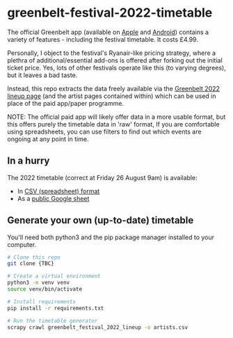 # greenbelt-festival-2022-timetable

The official Greenbelt app (available on [Apple](https://apps.apple.com/uk/app/greenbelt-festival/id1638195123) and [Android](https://play.google.com/store/apps/details?id=com.greenbeltfestivals.boma)) contains a variety of features - including the festival timetable.  It costs £4.99.

Personally, I object to the festival's Ryanair-like pricing strategy, where a plethra of additional/essential add-ons is offered after forking out the initial ticket price. Yes, lots of other festivals operate like this (to varying degrees), but it leaves a bad taste.

Instead, this repo extracts the data freely available via the [Greenbelt 2022 lineup page](https://www.greenbelt.org.uk/2022-lineup/) (and the artist pages contained within) which can be used in place of the paid app/paper programme.

NOTE: The official paid app will likely offer data in a more usable format, but this offers purely the timetable data in 'raw' format,  If you are comfortable using spreadsheets, you can use filters to find out which events are ongoing at any point in time.

## In a hurry

The 2022 timetable (correct at Friday 26 August 9am) is available:
- In [CSV (spreadsheet) format](https://github.com/dalepotter/greenbelt-festival-2022-timetable/raw/main/timetable.csv)
- As a [public Google sheet](https://docs.google.com/spreadsheets/d/1jUHMsrpruco1IJIwpW68lJyLOvZu-2v2oWlW5cddoUs/edit?usp=sharing)

## Generate your own (up-to-date) timetable

You'll need both python3 and the pip package manager installed to your computer.

```bash
# Clone this repo
git clone {TBC}

# Create a virtual environment
python3 -m venv venv
source venv/bin/activate

# Install requirements
pip install -r requirements.txt

# Run the timetable generator
scrapy crawl greenbelt_festival_2022_lineup -o artists.csv
```
